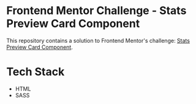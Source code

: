# Frontend Mentor Challenge - Stats Preview Card Component

This repository contains a solution to Frontend Mentor's challenge: [Stats Preview Card Component](https://www.frontendmentor.io/challenges/stats-preview-card-component-8JqbgoU62).

# Tech Stack

- HTML
- SASS
